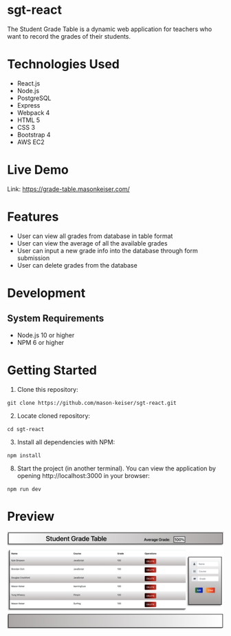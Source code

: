# sgt-react
The Student Grade Table is a dynamic web application for teachers who want to record the grades of their students.
# Technologies Used
* React.js
* Node.js
* PostgreSQL
* Express
* Webpack 4
* HTML 5
* CSS 3
* Bootstrap 4
* AWS EC2
# Live Demo
Link: https://grade-table.masonkeiser.com/
# Features
* User can view all grades from database in table format
* User can view the average of all the available grades
* User can input a new grade info into the database through form submission
* User can delete grades from the database
# Development
## System Requirements
* Node.js 10 or higher
* NPM 6 or higher
# Getting Started
1. Clone this repository:
```
git clone https://github.com/mason-keiser/sgt-react.git
```
2. Locate cloned repository: 
```
cd sgt-react
```
3. Install all dependencies with NPM:
```
npm install
```
8. Start the project (in another terminal). You can view the application by opening http://localhost:3000 in your browser:
```
npm run dev
```
# Preview
![snapshot](server/public/images/sgt.png)
